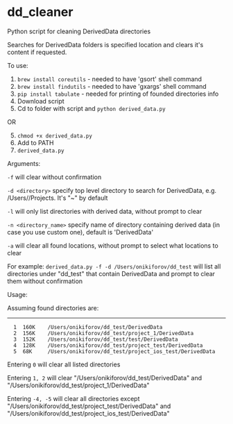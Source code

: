 # dd_cleaner
Python script for cleaning DerivedData directories

Searches for DerivedData folders is specified location and clears it's content if requested.

To use:
1. `brew install coreutils` - needed to have 'gsort' shell command
2. `brew install findutils` - needed to have 'gxargs' shell command
3. `pip install tabulate` - needed for printing of founded directories info
4. Download script
5. Cd to folder with script and `python derived_data.py`

OR

5. `chmod +x derived_data.py`
6. Add to PATH 
7. `derived_data.py`

Arguments:

`-f` will clear without confirmation

`-d <directory>` specify top level directory to search for DerivedData, e.g. /Users/<username>/Projects. It's "~" by default

`-l` will only list directories with derived data, without prompt to clear

`-n <directory_name>` specify name of directory containing derived data (in case you use custom one), default is 'DerivedData'

`-a` will clear all found locations, without prompt to select what locations to clear

For example:
`derived_data.py -f -d /Users/onikiforov/dd_test` will list all directories under "dd_test" that contain DerivedData and prompt to clear them without confirmation


Usage:

Assuming found directories are:
-------  ------  ------------------------------------------------------------------
      1  160K    /Users/onikiforov/dd_test/DerivedData
      2  156K    /Users/onikiforov/dd_test/project_1/DerivedData
      3  152K    /Users/onikiforov/dd_test/test/DerivedData
      4  128K    /Users/onikiforov/dd_test/project_test/DerivedData
      5  68K     /Users/onikiforov/dd_test/project_ios_test/DerivedData
      
Entering `0` will clear all listed directories

Entering `1, 2` will clear "/Users/onikiforov/dd_test/DerivedData" and "/Users/onikiforov/dd_test/project_1/DerivedData"

Entering `-4, -5` will clear all directories except "/Users/onikiforov/dd_test/project_test/DerivedData" and "/Users/onikiforov/dd_test/project_ios_test/DerivedData"
